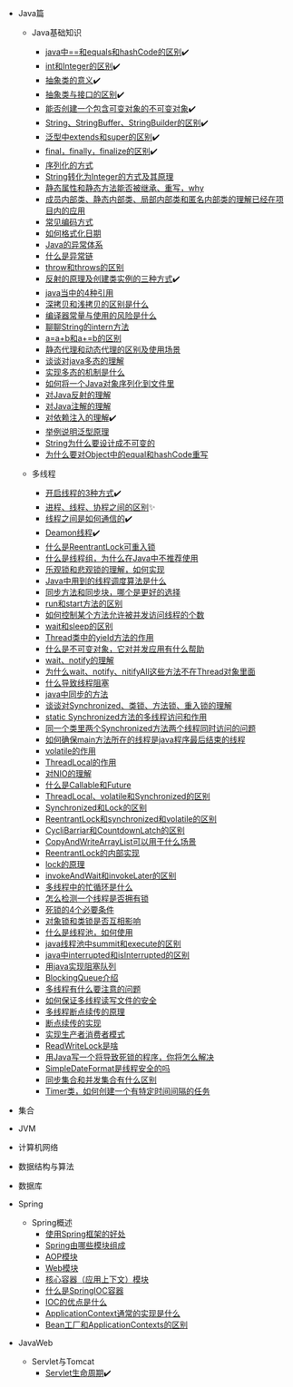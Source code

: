 - Java篇
  - Java基础知识
    - [java中==和equals和hashCode的区别](/Java篇/Java基础知识/java中==和equals和hashCode的区别.md)✔️
    - [int和Integer的区别](/Java篇/Java基础知识/int和Integer的区别.md)✔️
    - [抽象类的意义](/Java篇/Java基础知识/抽象类的意义.md)✔️
    - [抽象类与接口的区别](/Java篇/Java基础知识/抽象类与接口的区别.md)✔️
    - [能否创建一个包含可变对象的不可变对象](/Java篇/Java基础知识/能否创建一个包含可变对象的不可变对象.md)✔️
    - [String、StringBuffer、StringBuilder的区别](/Java篇/Java基础知识/String、StringBuffer、StringBuilder的区别.md)✔️
    - [泛型中extends和super的区别](/Java篇/Java基础知识/泛型中extends和super的区别.md)✔️
    - [final，finally，finalize的区别](/Java篇/Java基础知识/final，finally，finalize的区别.md)✔️
    - [序列化的方式](/Java篇/Java基础知识/序列化的方式.md)
    - [String转化为Integer的方式及其原理](/Java篇/Java基础知识/String转化为Integer的方式及其原理.md)
    - [静态属性和静态方法能否被继承、重写，why](/Java篇/Java基础知识/静态属性和静态方法能否被继承、重写，why.md)
    - [成员内部类、静态内部类、局部内部类和匿名内部类的理解已经在项目内的应用](/Java篇/Java基础知识/成员内部类、静态内部类、局部内部类和匿名内部类的理解已经在项目内的应用.md)
    - [常见编码方式](/Java篇/Java基础知识/常见编码方式.md)
    - [如何格式化日期](/Java篇/Java基础知识/如何格式化日期.md)
    - [Java的异常体系](/Java篇/Java基础知识/Java的异常体系.md)
    - [什么是异常链](/Java篇/Java基础知识/什么是异常链.md)
    - [throw和throws的区别](/Java篇/Java基础知识/throw和throws的区别.md)
    - [反射的原理及创建类实例的三种方式](/Java篇/Java基础知识/反射的原理及创建类实例的三种方式.md)✔️
    - [java当中的4种引用](/Java篇/Java基础知识/java当中的4种引用.md)
    - [深拷贝和浅拷贝的区别是什么](/Java篇/Java基础知识/深拷贝和浅拷贝的区别是什么.md)
    - [编译器常量与使用的风险是什么](/Java篇/Java基础知识/编译器常量与使用的风险是什么.md)
    - [聊聊String的intern方法](/Java篇/Java基础知识/聊聊String的intern方法.md)
    - [a=a+b和a+=b的区别](/Java篇/Java基础知识/a=a+b和a+=b的区别.md)
    - [静态代理和动态代理的区别及使用场景](/Java篇/Java基础知识/静态代理和动态代理的区别及使用场景.md)
    - [谈谈对java多态的理解](/Java篇/Java基础知识/谈谈对java多态的理解.md)
    - [实现多态的机制是什么](/Java篇/Java基础知识/实现多态的机制是什么.md)
    - [如何将一个Java对象序列化到文件里](/Java篇/Java基础知识/如何将一个Java对象序列化到文件里.md)
    - [对Java反射的理解](/Java篇/Java基础知识/对Java反射的理解.md)
    - [对Java注解的理解](/Java篇/Java基础知识/对Java注解的理解.md)
    - [对依赖注入的理解](/Java篇/Java基础知识/对依赖注入的理解.md)✔️
    - [举例说明泛型原理](/Java篇/Java基础知识/举例说明泛型原理.md)
    - [String为什么要设计成不可变的](/Java篇/Java基础知识/String为什么要设计成不可变的.md)
    - [为什么要对Object中的equal和hashCode重写](/Java篇/Java基础知识/为什么要对Object中的equal和hashCode重写.md)

  - 多线程
    - [开启线程的3种方式](/Java篇/多线程/开启线程的3种方式.md)✔️
    - [进程、线程、协程之间的区别](/Java篇/多线程/进程、线程、协程之间的区别.md)✨
    - [线程之间是如何通信的](/Java篇/多线程/线程之间是如何通信的.md)✔️
    - [Deamon线程](/Java篇/多线程/Deamon线程.md)✔️
    - [什么是ReentrantLock可重入锁](/Java篇/多线程/什么是ReentrantLock可重入锁.md)
    - [什么是线程组，为什么在Java中不推荐使用](/Java篇/多线程/什么是线程组，为什么在Java中不推荐使用.md)
    - [乐观锁和悲观锁的理解，如何实现](/Java篇/多线程/乐观锁和悲观锁的理解，如何实现.md)
    - [Java中用到的线程调度算法是什么](/Java篇/多线程/Java中用到的线程调度算法是什么.md)
    - [同步方法和同步块，哪个是更好的选择](/Java篇/多线程/同步方法和同步块，哪个是更好的选择.md)
    - [run和start方法的区别](/Java篇/多线程/run和start方法的区别.md)
    - [如何控制某个方法允许被并发访问线程的个数](/Java篇/多线程/如何控制某个方法允许被并发访问线程的个数.md)
    - [wait和sleep的区别](/Java篇/多线程/wait和sleep的区别.md)
    - [Thread类中的yieId方法的作用](/Java篇/多线程/Thread类中的yieId方法的作用.md)
    - [什么是不可变对象，它对并发应用有什么帮助](/Java篇/多线程/什么是不可变对象，它对并发应用有什么帮助.md)
    - [wait、notify的理解](/Java篇/多线程/wait、notify的理解.md)
    - [为什么wait、notify、nitifyAll这些方法不在Thread对象里面](/Java篇/多线程/为什么wait、notify、nitifyAll这些方法不在Thread对象里面.md)
    - [什么导致线程阻塞](/Java篇/多线程/什么导致线程阻塞.md)
    - [java中同步的方法](/Java篇/多线程/java中同步的方法.md)
    - [谈谈对Synchronized、类锁、方法锁、重入锁的理解](/Java篇/多线程/谈谈对Synchronized、类锁、方法锁、重入锁的理解.md)
    - [static Synchronized方法的多线程访问和作用](/Java篇/多线程/static_Synchronized方法的多线程访问和作用.md)
    - [同一个类里两个Synchronized方法两个线程同时访问的问题](/Java篇/多线程/同一个类里两个Synchronized方法两个线程同时访问的问题.md)
    - [如何确保main方法所在的线程是java程序最后结束的线程](/Java篇/多线程/如何确保main方法所在的线程是java程序最后结束的线程.md)
    - [volatile的作用](/Java篇/多线程/volatile的作用.md)
    - [ThreadLocal的作用](/Java篇/多线程/ThreadLocal的作用.md)
    - [对NIO的理解](/Java篇/多线程/对NIO的理解.md)
    - [什么是Callable和Future](/Java篇/多线程/什么是Callable和Future.md)
    - [ThreadLocal、volatile和Synchronized的区别](/Java篇/多线程/ThreadLocal、volatile和Synchronized的区别.md)
    - [Synchronized和Lock的区别](/Java篇/多线程/Synchronized和Lock的区别.md)
    - [ReentrantLock和synchronized和volatile的区别](/Java篇/多线程/ReentrantLock和synchronized和volatile的区别.md)
    - [CycliBarriar和CountdownLatch的区别](/Java篇/多线程/CycliBarriar和CountdownLatch的区别.md)
    - [CopyAndWriteArrayList可以用于什么场景](/Java篇/多线程/CopyAndWriteArrayList可以用于什么场景.md)
    - [ReentrantLock的内部实现](/Java篇/多线程/ReentrantLock的内部实现.md)
    - [lock的原理](/Java篇/多线程/lock的原理.md)
    - [invokeAndWait和invokeLater的区别](/Java篇/多线程/invokeAndWait和invokeLater的区别.md)
    - [多线程中的忙循环是什么](/Java篇/多线程/多线程中的忙循环是什么.md)
    - [怎么检测一个线程是否拥有锁](/Java篇/多线程/怎么检测一个线程是否拥有锁.md)
    - [死锁的4个必要条件](/Java篇/多线程/死锁的4个必要条件.md)
    - [对象锁和类锁是否互相影响](/Java篇/多线程/对象锁和类锁是否互相影响.md)
    - [什么是线程池，如何使用](/Java篇/多线程/什么是线程池，如何使用.md)
    - [java线程池中summit和execute的区别](/Java篇/多线程/java线程池中summit和execute的区别.md)
    - [java中interrupted和isInterrupted的区别](/Java篇/多线程/java中interrupted和isInterrupted的区别.md)
    - [用java实现阻塞队列](/Java篇/多线程/用java实现阻塞队列.md)
    - [BlockingQueue介绍](/Java篇/多线程/BlockingQueue介绍.md)
    - [多线程有什么要注意的问题](/Java篇/多线程/多线程有什么要注意的问题.md)
    - [如何保证多线程读写文件的安全](/Java篇/多线程/如何保证多线程读写文件的安全.md)
    - [多线程断点续传的原理](/Java篇/多线程/多线程断点续传的原理.md)
    - [断点续传的实现](/Java篇/多线程/断点续传的实现.md)
    - [实现生产者消费者模式](/Java篇/多线程/实现生产者消费者模式.md)
    - [ReadWriteLock是啥](/Java篇/多线程/ReadWriteLock是啥.md)
    - [用Java写一个将导致死锁的程序，你将怎么解决](/Java篇/多线程/用Java写一个将导致死锁的程序，你将怎么解决.md)
    - [SimpleDateFormat是线程安全的吗](/Java篇/多线程/SimpleDateFormat是线程安全的吗.md)
    - [同步集合和并发集合有什么区别](/Java篇/多线程/同步集合和并发集合有什么区别.md)
    - [Timer类，如何创建一个有特定时间间隔的任务](/Java篇/多线程/Timer类，如何创建一个有特定时间间隔的任务.md)

- 集合

- JVM

- 计算机网络

- 数据结构与算法

- 数据库

- Spring
  - Spring概述
    - [使用Spring框架的好处](/Spring/Spring概述/使用Spring框架的好处.md)
    - [Spring由哪些模块组成](/Spring/Spring概述/Spring由哪些模块组成.md)
    - [AOP模块](/Spring/Spring概述/AOP模块.md)
    - [Web模块](/Spring/Spring概述/Web模块.md)
    - [核心容器（应用上下文）模块](/Spring/Spring概述/核心容器（应用上下文）模块.md)
    - [什么是SpringIOC容器](/Spring/Spring概述/什么是SpringIOC容器.md)
    - [IOC的优点是什么](/Spring/Spring概述/IOC的优点是什么.md)
    - [ApplicationContext通常的实现是什么](/Spring/Spring概述/ApplicationContext通常的实现是什么.md)
    - [Bean工厂和ApplicationContexts的区别](/Spring/Spring概述/Bean工厂和ApplicationContexts的区别.md)
- JavaWeb
  - Servlet与Tomcat
    - [Servlet生命周期](/JavaWeb/Servlet与Tomcat/Servlet生命周期.md)✔️
